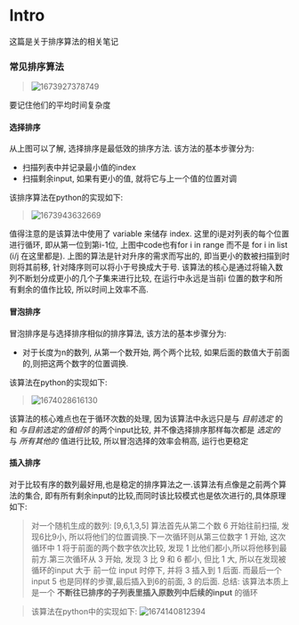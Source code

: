 # Intro 
这篇是关于排序算法的相关笔记

### 常见排序算法
>![1673927378749](https://user-images.githubusercontent.com/89850899/212805854-df4abbe2-e57e-41aa-a04c-9488250fc6f0.png)

要记住他们的平均时间复杂度

#### 选择排序
从上图可以了解, 选择排序是最低效的排序方法. 该方法的基本步骤分为:
- 扫描列表中并记录最小值的index
- 扫描剩余input, 如果有更小的值, 就将它与上一个值的位置对调

该排序算法在python的实现如下:
>![1673943632669](https://user-images.githubusercontent.com/89850899/212845317-bda78c8f-9ff5-472b-93fe-81c6b9efa5b2.png)

值得注意的是该算法中使用了 variable 来储存 index. 这里的i是对列表的每个位置进行循环, 即从第一位到第i-1位, 上图中code也有for i in range 而不是 for i in list  (i/j 在这里都是).
上图的算法是针对升序的需求而写出的, 即当更小的数被扫描到时则将其前移, 针对降序则可以将小于号换成大于号. 该算法的核心是通过将输入数列不断划分成更小的几个子集来进行比较, 在运行中永远是当前i 位置的数字和所有剩余的值作比较, 所以时间上效率不高.

#### 冒泡排序
冒泡排序是与选择排序相似的排序算法, 该方法的基本步骤分为:
- 对于长度为n的数列, 从第一个数开始, 两个两个比较, 如果后面的数值大于前面的,则把这两个数字的位置调换.

该算法在python的实现如下:

>![1674028616130](https://user-images.githubusercontent.com/89850899/213115130-2009c463-df0e-42ed-b116-a2e85af74c44.png)

该算法的核心难点也在于循环次数的处理, 因为该算法中永远只是与 *目前选定* 的和 *与目前选定的值相邻* 的两个input比较, 并不像选择排序那样每次都是 *选定的* 与 *所有其他的* 值进行比较, 所以冒泡选择的效率会稍高, 运行也更稳定


#### 插入排序
对于比较有序的数列最好用,也是稳定的排序算法之一.该算法有点像是之前两个算法的集合, 即有所有剩余input的比较,而同时该比较模式也是依次进行的,具体原理如下:
> 对一个随机生成的数列: [9,6,1,3,5]
> 算法首先从第二个数 6 开始往前扫描, 发现6比9小, 所以将他们的位置调换.下一次循环则从第三位数字 1 开始, 这次循环中 1 将于前面的两个数字依次比较, 发现 1 比他们都小,所以将他移到最前方.第三次循环从 3 开始, 发现 3 比 9 和 6 都小, 但比 1 大, 所以在发现被循环的input 大于 前一位 input 时停下, 并将 3 插入到 1 后面. 而最后一个input 5 也是同样的步骤,最后插入到6的前面, 3 的后面.
> 总结: 该算法本质上是一个 **不断往已排序的子列表里插入原数列中后续的input** 的循环

>该算法在python中的实现如下:
>![1674140812394](https://user-images.githubusercontent.com/89850899/213477968-a867abbe-657b-4f92-aa60-2034f87bfa07.png)



